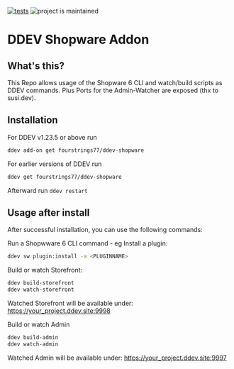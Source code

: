 [![tests](https://github.com/ddev/ddev-addon-template/actions/workflows/tests.yml/badge.svg)](https://github.com/ddev/ddev-addon-template/actions/workflows/tests.yml) ![project is maintained](https://img.shields.io/maintenance/yes/2025.svg)

# DDEV Shopware Addon

## What's this?
This Repo allows usage of the Shopware 6 CLI and watch/build scripts as DDEV commands. Plus Ports for the Admin-Watcher are exposed (thx to susi.dev).

## Installation

For DDEV v1.23.5 or above run

```sh
ddev add-on get fourstrings77/ddev-shopware
```

For earlier versions of DDEV run

```sh
ddev get fourstrings77/ddev-shopware
```

Afterward run `ddev restart`

## Usage after install

After successful installation, you can use the following commands:


Run a Shopwware 6 CLI command - eg Install a plugin:

```sh
ddev sw plugin:install -a <PLUGINNAME>
```

Build or watch Storefront:
```sh
ddev build-storefront
ddev watch-storefront
```
Watched Storefront will be available under: https://your_project.ddev.site:9998


Build or watch Admin
```sh
ddev build-admin
ddev watch-admin
```
Watched Admin will be available under: https://your_project.ddev.site:9997